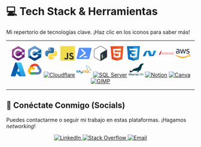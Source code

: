 # 💻 Tech Stack & Herramientas

Mi repertorio de tecnologías clave. ¡Haz clic en los iconos para saber más!

---

<div align="center">
    
<a href="https://learn.microsoft.com/es-es/dotnet/csharp/" target="_blank"><img src="https://raw.githubusercontent.com/devicons/devicon/master/icons/csharp/csharp-original.svg" alt="C#" width="40" height="40"/></a>
<a href="https://isocpp.org/" target="_blank"><img src="https://raw.githubusercontent.com/devicons/devicon/master/icons/cplusplus/cplusplus-original.svg" alt="C++" width="40" height="40"/></a>
<a href="https://www.python.org" target="_blank"><img src="https://raw.githubusercontent.com/devicons/devicon/master/icons/python/python-original.svg" alt="Python" width="40" height="40"/></a>
<a href="https://developer.mozilla.org/en-US/docs/Web/JavaScript" target="_blank"><img src="https://raw.githubusercontent.com/devicons/devicon/master/icons/javascript/javascript-original.svg" alt="JavaScript" width="40" height="40"/></a>
<a href="https://learn.microsoft.com/powershell/" target="_blank"><img src="https://raw.githubusercontent.com/devicons/devicon/master/icons/powershell/powershell-original.svg" alt="PowerShell" width="40" height="40"/></a>
<a href="https://www.gnu.org/software/bash/" target="_blank"><img src="https://raw.githubusercontent.com/devicons/devicon/master/icons/bash/bash-original.svg" alt="Bash/Shell" width="40" height="40"/></a>
<a href="https://www.w3.org/html/" target="_blank"><img src="https://raw.githubusercontent.com/devicons/devicon/master/icons/html5/html5-original.svg" alt="HTML5" width="40" height="40"/></a>
<a href="https://www.w3schools.com/css/" target="_blank"><img src="https://raw.githubusercontent.com/devicons/devicon/master/icons/css3/css3-original.svg" alt="CSS3" width="40" height="40"/></a>
<a href="https://dotnet.microsoft.com/" target="_blank"><img src="https://raw.githubusercontent.com/devicons/devicon/master/icons/dot-net/dot-net-original.svg" alt=".NET" width="40" height="40"/></a>
<a href="https://www.apache.org/" target="_blank"><img src="https://raw.githubusercontent.com/devicons/devicon/master/icons/apache/apache-original-wordmark.svg" alt="Apache" width="40" height="40"/></a>
<a href="https://aws.amazon.com" target="_blank"><img src="https://raw.githubusercontent.com/devicons/devicon/master/icons/amazonwebservices/amazonwebservices-original-wordmark.svg" alt="AWS" width="40" height="40"/></a>
<a href="https://azure.microsoft.com/en-us/" target="_blank"><img src="https://raw.githubusercontent.com/devicons/devicon/master/icons/azure/azure-original.svg" alt="Azure" width="40" height="40"/></a>
<a href="https://cloud.google.com/" target="_blank"><img src="https://raw.githubusercontent.com/devicons/devicon/master/icons/googlecloud/googlecloud-original.svg" alt="Google Cloud" width="40" height="40"/></a>
<a href="https://www.cloudflare.com/" target="_blank"><img src="https://cdn.jsdelivr.net/gh/devicons/devicon/icons/cloudflare/cloudflare-original.svg" alt="Cloudflare" width="40" height="40"/></a>
<a href="https://www.mysql.com/" target="_blank"><img src="https://raw.githubusercontent.com/devicons/devicon/master/icons/mysql/mysql-original-wordmark.svg" alt="MySQL" width="40" height="40"/></a>
<a href="https://www.microsoft.com/sql-server" target="_blank"><img src="https://cdn.jsdelivr.net/gh/devicons/devicon/icons/microsoftsqlserver/microsoftsqlserver-original.svg" alt="SQL Server" width="40" height="40"/></a>
<a href="https://mariadb.org/" target="_blank"><img src="https://raw.githubusercontent.com/devicons/devicon/master/icons/mariadb/mariadb-original-wordmark.svg" alt="MariaDB" width="40" height="40"/></a>
<a href="https://www.notion.so/" target="_blank"><img src="https://cdn.jsdelivr.net/gh/devicons/devicon/icons/notion/notion-original.svg" alt="Notion" width="40" height="40"/></a>
<a href="https://www.canva.com/" target="_blank"><img src="https://cdn.jsdelivr.net/gh/devicons/devicon/icons/canva/canva-original.svg" alt="Canva" width="40" height="40"/></a>
<a href="https://www.gimp.org/" target="_blank"><img src="https://cdn.jsdelivr.net/gh/devicons/devicon/icons/gimp/gimp-original.svg" alt="GIMP" width="40" height="40"/></a>

</div>

---

## 🔗 Conéctate Conmigo (Socials)
Puedes contactarme o seguir mi trabajo en estas plataformas. ¡Hagamos *networking*!

<p align="center">
    <a href="https://www.linkedin.com/in/germ%C3%A1n-%C3%A1lvarez-chermanne/" target="_blank">
        <img src="https://cdn.jsdelivr.net/gh/devicons/devicon/icons/linkedin/linkedin-original.svg" alt="LinkedIn" width="40" height="40"/>
    </a>
    <a href="https://stackoverflow.com/users/26895761/germ%c3%a1n-%c3%81lvarez-chermanne" target="_blank">
        <img src="https://cdn.jsdelivr.net/gh/devicons/devicon/icons/stackoverflow/stackoverflow-original.svg" alt="Stack Overflow" width="40" height="40"/>
    </a>
    <a href="mailto:germanalvarez534@gmail.com">
        <img src="https://cdn.jsdelivr.net/gh/devicons/devicon/icons/gmail/gmail-original.svg" alt="Email" width="40" height="40"/>
    </a>
</p>
